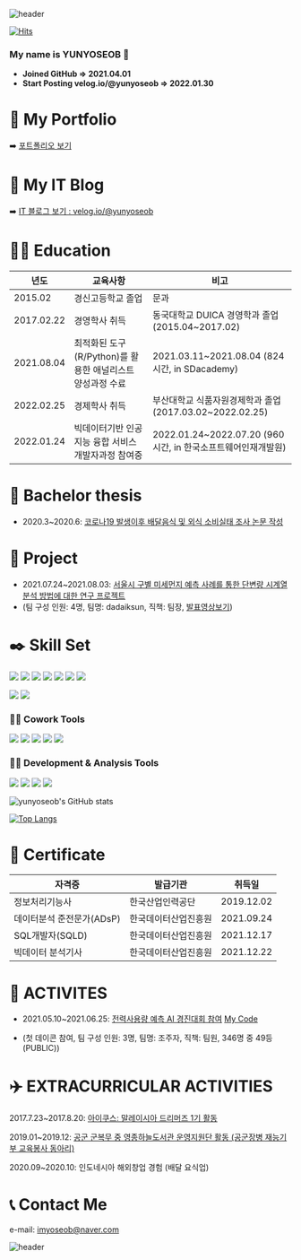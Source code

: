 ![header](https://capsule-render.vercel.app/api?type=rounded&reversal=True&color=gradient&text=%20HELLO%20&animation=scaleIn&height=200&fontSize=100&textBg=true)

[![Hits](https://hits.seeyoufarm.com/api/count/incr/badge.svg?url=https%3A%2F%2Fgithub.com%2Fyunyoseob&count_bg=%2379C83D&title_bg=%23555555&icon=macys.svg&icon_color=%23E7E7E7&title=hits&edge_flat=false)](https://hits.seeyoufarm.com)

### My name is YUNYOSEOB 👋

- **Joined GitHub  => 2021.04.01**
- **Start Posting velog.io/@yunyoseob => 2022.01.30**


# 💁 My Portfolio
➡️ [포트폴리오 보기](https://salty-raft-fca.notion.site/Hello-My-name-is-YUNYOSEOB-bdd23429e7bb40239f8ed2d16ceea1ec)

# 📗 My IT Blog
➡️ [IT 블로그 보기 : velog.io/@yunyoseob](https://velog.io/@yunyoseob/series)

# 👨‍🎓  Education 
| 년도   | 교육사항   | 비고   |
|---|---|---|
| 2015.02   | 경신고등학교 졸업   | 문과   |
| 2017.02.22   | 경영학사 취득  | 동국대학교 DUICA 경영학과 졸업 (2015.04~2017.02)   |
| 2021.08.04   | 최적화된 도구(R/Python)를 활용한 애널리스트 양성과정 수료   | 2021.03.11~2021.08.04             (824시간, in SDacademy)   |
| 2022.02.25   | 경제학사 취득   | 부산대학교 식품자원경제학과 졸업    (2017.03.02~2022.02.25)   |
| 2022.01.24   | 빅데이터기반 인공지능 융합 서비스 개발자과정 참여중   | 2022.01.24~2022.07.20                   (960시간, in 한국소프트웨어인재개발원)   |


# 📑 Bachelor thesis
- 2020.3~2020.6: [코로나19 발생이후 배달음식 및 외식 소비실태 조사 논문 작성](https://github.com/yunyoseob/Study_at_PNU/blob/main/%EC%BD%94%EB%A1%9C%EB%82%9819%20%EB%B0%9C%EC%83%9D%EC%9D%B4%ED%9B%84%20%EB%B0%B0%EB%8B%AC%EC%9D%8C%EC%8B%9D%20%EB%B0%8F%20%EC%99%B8%EC%8B%9D%20%EC%86%8C%EB%B9%84%EC%8B%A4%ED%83%9C%20%EC%A1%B0%EC%82%AC.pdf)

# 💁 Project 
- 2021.07.24~2021.08.03: [서울시 구별 미세먼지 예측 사례를 통한 단변량 시계열 분석 방법에 대한 연구 프로젝트](https://github.com/yunyoseob/dadaiksunTeamProject/blob/main/%EB%AF%B8%EC%84%B8%EB%A8%BC%EC%A7%80%ED%94%84%EB%A1%9C%EC%A0%9D%ED%8A%B8/%E1%84%86%E1%85%B5%E1%84%89%E1%85%A6%E1%84%86%E1%85%A5%E1%86%AB%E1%84%8C%E1%85%B5%E1%84%87%E1%85%AE%E1%86%AB%E1%84%89%E1%85%A5%E1%86%A8%E1%84%91%E1%85%B3%E1%84%85%E1%85%A9%E1%84%8C%E1%85%A6%E1%86%A8%E1%84%90%E1%85%B3.pdf)
- (팀 구성 인원: 4명, 팀명: dadaiksun, 직책: 팀장, [발표영상보기](https://www.youtube.com/watch?v=UkW-BUyIb5M&t=56s))

# ✒️ Skill Set
<img src="https://img.shields.io/badge/-Python-000000?style=flat&logo=Python"> <img src="https://img.shields.io/badge/-Numpy-013243?style=flat&logo=Numpy"> <img src="https://img.shields.io/badge/-Pandas-150458?style=flat&logo=Pandas"> <img src="https://img.shields.io/badge/-ScikitLearn-F7931E?style=flat&logo=scikit-learn"> <img src="https://img.shields.io/badge/-SciPy-8CAAE6?style=flat&logo=SciPy"> <img src="https://img.shields.io/badge/-TensorFlow-FF6F00?style=flat&logo=TensorFlow"> <img src="https://img.shields.io/badge/-PyTorch-EE4C2C?style=flat&logo=PyTorch"> 

<img src="https://img.shields.io/badge/JAVA-007396?style=flat&logo=java"> <img src="https://img.shields.io/badge/oracle-F80000?style=flat&logo=oracle"> 

### 👯‍♂️ Cowork Tools

<img src="https://img.shields.io/badge/Notion-000000?style=flat&logo=Notion"> <img src="https://img.shields.io/badge/github-181717?style=flat&logo=github"> <img src="https://img.shields.io/badge/Slack-4A154B?style=flat&logo=Slack"> <img src="https://img.shields.io/badge/Discord-5865F2?style=flat&logo=Discord"> <img src="https://img.shields.io/badge/KakaoTalk-FFCD00?style=flat&logo=KakaoTalk">

### 👩‍💻 Development & Analysis Tools

<img src="https://img.shields.io/badge/Visual Studio Code-007ACC?style=flat&logo=Visual Studio Code"> <img src="https://img.shields.io/badge/Jupyter-F37626?style=flat&logo=Jupyter"> <img src="https://img.shields.io/badge/Google Colab-F9AB00?style=flat&logo=Google Colab"> <img src="https://img.shields.io/badge/Eclipse IDE-2C2255?style=flat&logo=Eclipse IDE">

![yunyoseob's GitHub stats](https://github-readme-stats.vercel.app/api?username=yunyoseob&show_icons=true&theme=buefy)

[![Top Langs](https://github-readme-stats.vercel.app/api/top-langs/?username=yunyoseob&langs_count=8)](https://github.com/yunyoseob/github-readme-stats)

# 📄 Certificate
| 자격증  | 발급기관   | 취득일   |
|---|---|---|
| 정보처리기능사   | 한국산업인력공단   | 2019.12.02   |
| 데이터분석 준전문가(ADsP)   | 한국데이터산업진흥원   | 2021.09.24   |
| SQL개발자(SQLD)   | 한국데이터산업진흥원   | 2021.12.17   |
| 빅데이터 분석기사   | 한국데이터산업진흥원   | 2021.12.22   |

# 🚀 ACTIVITES
- 2021.05.10~2021.06.25: [전력사용량 예측 AI 경진대회 참여](https://dacon.io/competitions/official/235736/overview/description) [My Code](https://github.com/yunyoseob/SD_academy_Study/blob/master/Test1/%EC%A0%84%EB%A0%A5%EC%82%AC%EC%9A%A9%EB%9F%89_%EC%98%88%EC%B8%A1_AI_%EA%B2%BD%EC%A7%84%EB%8C%80%ED%9A%8C/%EC%A0%84%EB%A0%A5%EC%82%AC%EC%9A%A9%EB%9F%89_%EC%98%88%EC%B8%A1_AI_%EA%B2%BD%EC%A7%84%EB%8C%80%ED%9A%8C(Prophet).ipynb)

- (첫 데이콘 참여, 팀 구성 인원: 3명, 팀명: 조주자, 직책: 팀원, 346명 중 49등(PUBLIC))

# ✈️ EXTRACURRICULAR ACTIVITIES
2017.7.23~2017.8.20: [아이쿠스: 말레이시아 드리머즈 1기 활동](https://www.gokorea.kr/news/articleView.html?idxno=30357)


2019.01~2019.12: [공군 군복무 중 영종하늘도서관 운영지원단 활동 (공군장병 재능기부 교육봉사 동아리)](https://enews.incheon.go.kr/usr/com/prm/BBSDetail.do?bbsId=BBSMSTR_000000000394&nttId=6114&menuNo=3000&upperMenuId=3)

2020.09~2020.10: 인도네시아 해외창업 경험 (배달 요식업)
               
# 📞 Contact Me
e-mail: imyoseob@naver.com

![header](https://capsule-render.vercel.app/api?type=rounded&reversal=True&color=gradient&text=%20THANKYOU%20&animation=scaleIn&height=200&fontSize=80&textBg=true)
